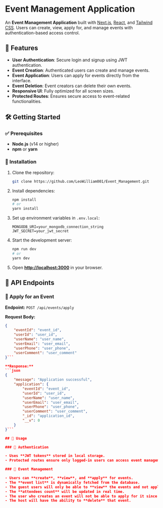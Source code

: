 # Event Management Application  

An **Event Management Application** built with [Next.js](https://nextjs.org), [React](https://reactjs.org), and [Tailwind CSS](https://tailwindcss.com). Users can create, view, apply for, and manage events with authentication-based access control.  

## 🚀 Features  

- **User Authentication**: Secure login and signup using JWT authentication.  
- **Event Creation**: Authenticated users can create and manage events.  
- **Event Application**: Users can apply for events directly from the interface.  
- **Event Deletion**: Event creators can delete their own events.  
- **Responsive UI**: Fully optimized for all screen sizes.  
- **Protected Routes**: Ensures secure access to event-related functionalities.  

## 🛠️ Getting Started  

### ✅ Prerequisites  

- **Node.js** (v14 or higher)  
- **npm** or **yarn**  

### 📌 Installation  

1. Clone the repository:  
   ```bash
   git clone https://github.com/LeoWilliam001/Event_Management.git
   ```  

2. Install dependencies:  
   ```bash
   npm install
   # or
   yarn install
   ```  

3. Set up environment variables in `.env.local`:  
   ```env
   MONGODB_URI=your_mongodb_connection_string
   JWT_SECRET=your_jwt_secret
   ```  

4. Start the development server:  
   ```bash
   npm run dev
   # or
   yarn dev
   ```  

5. Open **[http://localhost:3000](http://localhost:3000)** in your browser.  
  

## 📌 API Endpoints  

### 🔹 Apply for an Event  
**Endpoint:** `POST /api/events/apply`  

**Request Body:** 
```json
{
    "eventId": "event_id",
    "userId": "user_id",
    "userName": "user_name",
    "userEmail": "user_email",
    "userPhone": "user_phone",
    "userComment": "user_comment"
}```

**Response:**  
```json
{
    "message": "Application successful",
    "application": {
        "eventId": "event_id",
        "userId": "user_id",
        "userName": "user_name",
        "userEmail": "user_email",
        "userPhone": "user_phone",
        "userComment": "user_comment",
        "_id": "application_id",
        "__v": 0
    }
}```  

## 🔧 Usage  

### 🔑 Authentication  

- Uses **JWT tokens** stored in local storage.  
- Protected routes ensure only logged-in users can access event management features.  

### 📅 Event Management  

- Users can **create**, **view**, and **apply** for events.  
- The **event list** is dynamically fetched from the database.
- The guest users will only be able to **view** the events and not apply.
- The **attendees count** will be updated in real time.
- The user who creates an event will not be able to apply for it since he is the host.
- The host will have the ability to **delete** that event.
